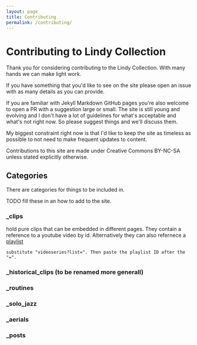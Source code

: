 ```yaml
---
layout: page
title: Contributing
permalink: /contributing/
---
```


# Contributing to Lindy Collection

Thank you for considering contributing to the Lindy Collection. With many hands we can make light work. 

If you have something that you'd like to see on the site please open an issue with as many details as you can provide.

If you are familiar with Jekyll Markdown GitHub pages you're also welcome to open a PR with a suggestion large or small.
The site is still young and evolving and I don't have a lot of guidelines for what's acceptable and what's not right now.
So please suggest things and we'll discuss them.

My biggest constraint right now is that I'd like to keep the site as timeless as possible to not need to make frequent updates to content.

Contributions to this site are made under Creative Commons BY-NC-SA unless stated explicitly otherwise.



## Categories

There are categories for things to be included in. 

TODO fill these in an how to add to the site.

### _clips

hold pure clips that can be embedded in different pages. 
They contain a reference to a youtube video by id.
Alternatively they can also refernece a [playlist](https://support.google.com/youtube/answer/171780?hl=en)

    substitute "videoseries?list=". Then paste the playlist ID after the "=".

### _historical_clips (to be renamed more generall)

### _routines 

### _solo_jazz

### _aerials

### _posts 